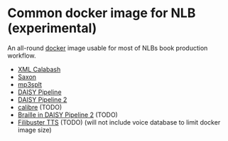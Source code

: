 # Common docker image for NLB (experimental)

An all-round [docker](https://www.docker.com/) image usable for most of NLBs book production workflow.

* [XML Calabash](https://xmlcalabash.com/)
* [Saxon](http://saxon.sourceforge.net/)
* [mp3splt](http://mp3splt.sourceforge.net/)
* [DAISY Pipeline](http://www.daisy.org/pipeline)
* [DAISY Pipeline 2](http://www.daisy.org/pipeline2)
* [calibre](http://calibre-ebook.com/) (TODO)
* [Braille in DAISY Pipeline 2](https://github.com/snaekobbi/) (TODO)
* [Filibuster TTS](https://no.wikipedia.org/wiki/Den_syntetiske_stemmen_Brage) (TODO) (will not include voice database to limit docker image size)
